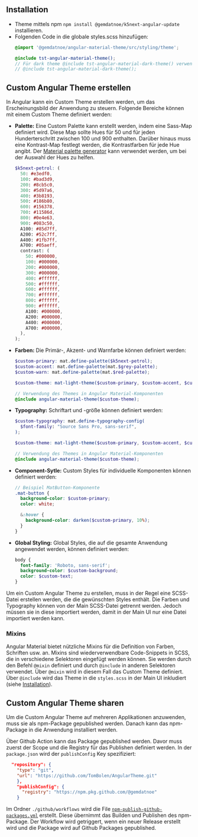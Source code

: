 ## Installation

* Theme mittels npm `npm install @gemdatnoe/k5next-angular-update` installieren.
* Folgenden Code in die globale styles.scss hinzufügen:
  ```scss
  @import '@gemdatnoe/angular-material-theme/src/styling/theme';
  
  @include tst-angular-material-theme();
  // Für dark theme @include tst-angular-material-dark-theme() verwenden
  // @include tst-angular-material-dark-theme();
  ```

## Custom Angular Theme erstellen
In Angular kann ein Custom Theme erstellen werden, um das Erscheinungsbild der Anwendung zu steuern.
Folgende Bereiche können mit einem Custom Theme definiert werden:

* **Palette:** Eine Custom Palette kann erstellt werden, indem eine Sass-Map definiert wird.
Diese Map sollte Hues für 50 und für jeden Hunderterschritt zwischen 100 und 900 enthalten. Darüber hinaus muss eine Kontrast-Map festlegt werden, die Kontrastfarben für jede Hue angibt. Der [Material palette generator](https://material.io/design/color/the-color-system.html#tools-for-picking-colors) kann verwendet werden, um bei der Auswahl der Hues zu helfen.

  ```scss
  $k5next-petrol: (
    50: #e3edf0,
    100: #bad3d9,
    200: #8cb5c0,
    300: #5d97a6,
    400: #3b8193,
    500: #186b80,
    600: #156378,
    700: #11586d,
    800: #0e4e63,
    900: #083c50,
    A100: #85d7ff,
    A200: #52c7ff,
    A400: #1fb7ff,
    A700: #05aeff,
    contrast: (
      50: #000000,
      100: #000000,
      200: #000000,
      300: #000000,
      400: #ffffff,
      500: #ffffff,
      600: #ffffff,
      700: #ffffff,
      800: #ffffff,
      900: #ffffff,
      A100: #000000,
      A200: #000000,
      A400: #000000,
      A700: #000000,
    ),
  );
  ```

* **Farben:** Die Primär-, Akzent- und Warnfarbe können definiert werden: 
  ```scss
  $custom-primary: mat.define-palette($k5next-petrol);
  $custom-accent: mat.define-palette(mat.$grey-palette);
  $custom-warn: mat.define-palette(mat.$red-palette);

  $custom-theme: mat-light-theme($custom-primary, $custom-accent, $custom-warn);

  // Verwendung des Themes in Angular Material-Komponenten
  @include angular-material-theme($custom-theme);
  ``` 
* **Typography:** Schriftart und -größe können definiert werden:
  ```scss
  $custom-typography: mat.define-typography-config(
    $font-family: "Source Sans Pro, sans-serif",
  );

  $custom-theme: mat-light-theme($custom-primary, $custom-accent, $custom-warn, $custom-typography);

  // Verwendung des Themes in Angular Material-Komponenten
  @include angular-material-theme($custom-theme);
  ```

* **Component-Sytle:** Custom Styles für individuelle Komponenten können definiert werden:
  ```scss
  // Beispiel MatButton-Komponente
  .mat-button {
    background-color: $custom-primary;
    color: white;

    &:hover {
      background-color: darken($custom-primary, 10%);
    }
  }
  ```

* **Global Styling:** Global Styles, die auf die gesamte Anwendung angewendet werden, können definiert werden:
  ```scss
  body {
    font-family: 'Roboto, sans-serif';
    background-color: $custom-background;
    color: $custom-text;
  }
  ```

Um ein Custom Angular Theme zu erstellen, muss in der Regel eine SCSS-Datei erstellen werden, die die gewünschten Styles enthält. 
Die Farben und Typography können von der Main SCSS-Datei getrennt werden.
Jedoch müssen sie in diese importiert werden, damit in der Main UI nur eine Datei importiert werden kann.

### Mixins
Angular Material bietet nützliche Mixins für die Definition von Farben, Schriften usw. an. 
Mixins sind wiederverwendbare Code-Snippets in SCSS, die in verschiedene Selektoren eingefügt werden können. 
Sie werden durch den Befehl `@mixin` definiert und durch `@include` in anderen Selektoren verwendet. 
Über `@mixin` wird in diesem Fall das Custom Theme definiert. 
Über `@include`  wird das Theme in die `styles.scss` in der Main UI inkludiert (siehe [Installation](#installation)).
  

## Custom Angular Theme sharen
Um die Custom Angular Theme auf mehreren Applikationen anzuwenden, muss sie als npm-Package gepublished werden. 
Danach kann das npm-Package in die Anwendung installiert werden.

Über Github Action kann das Package gepublished werden.
Davor muss zuerst der Scope und die Registry für das Publishen definiert werden. 
In der `package.json` wird der `publishConfig` Key spezifiziert:

```json
  "repository": {
    "type": "git",
    "url": "https://github.com/TomBolen/AngularTheme.git"
    },
    "publishConfig": {
      "registry": "https://npm.pkg.github.com/@gemdatnoe"
    }
```

Im Ordner `./github/workflows` wird die File [`npm-publish-github-packages.yml`](https://github.com/gemdatnoe/AngularTheme/blob/main/.github/workflows/npm-publish-github-packages.yml) erstellt. 
Diese übernimmt das Builden und Publishen des npm-Package.
Der Workflow wird getriggert, wenn ein neuer Release erstellt wird und die Package wird auf Github Packages gepublished.